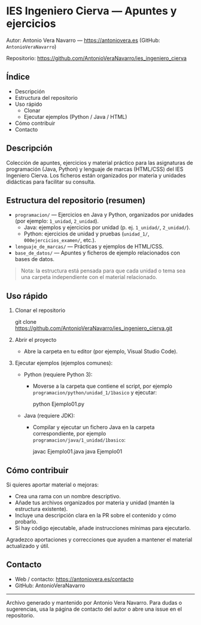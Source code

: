# IES Ingeniero Cierva — Apuntes y ejercicios

Autor: Antonio Vera Navarro — https://antoniovera.es (GitHub: `AntonioVeraNavarro`)

Repositorio: https://github.com/AntonioVeraNavarro/ies_ingeniero_cierva

## Índice

- Descripción
- Estructura del repositorio
- Uso rápido
	- Clonar
	- Ejecutar ejemplos (Python / Java / HTML)
- Cómo contribuir
- Contacto

## Descripción

Colección de apuntes, ejercicios y material práctico para las asignaturas de programación (Java, Python) y lenguaje de marcas (HTML/CSS) del IES Ingeniero Cierva. Los ficheros están organizados por materia y unidades didácticas para facilitar su consulta.

## Estructura del repositorio (resumen)

- `programacion/` — Ejercicios en Java y Python, organizados por unidades (por ejemplo: `1_unidad`, `2_unidad`).
	- Java: ejemplos y ejercicios por unidad (p. ej. `1_unidad/`, `2_unidad/`).
	- Python: ejercicios de unidad y pruebas (`unidad_1/`, `000ejercicios_examen/`, etc.).
- `lenguaje_de_marcas/` — Prácticas y ejemplos de HTML/CSS.
- `base_de_datos/` — Apuntes y ficheros de ejemplo relacionados con bases de datos.

> Nota: la estructura está pensada para que cada unidad o tema sea una carpeta independiente con el material relacionado.

## Uso rápido

1) Clonar el repositorio

	 git clone https://github.com/AntonioVeraNavarro/ies_ingeniero_cierva.git

2) Abrir el proyecto

	 - Abre la carpeta en tu editor (por ejemplo, Visual Studio Code).

3) Ejecutar ejemplos (ejemplos comunes):

	 - Python (requiere Python 3):

		 - Moverse a la carpeta que contiene el script, por ejemplo `programacion/python/unidad_1/1basico` y ejecutar:

			 python Ejemplo01.py

	 - Java (requiere JDK):

		 - Compilar y ejecutar un fichero Java en la carpeta correspondiente, por ejemplo `programacion/java/1_unidad/1basico`:

			 javac Ejemplo01.java
			 java Ejemplo01

## Cómo contribuir

Si quieres aportar material o mejoras:

- Crea una rama con un nombre descriptivo.
- Añade tus archivos organizados por materia y unidad (mantén la estructura existente).
- Incluye una descripción clara en la PR sobre el contenido y cómo probarlo.
- Si hay código ejecutable, añade instrucciones mínimas para ejecutarlo.

Agradezco aportaciones y correcciones que ayuden a mantener el material actualizado y útil.

## Contacto

- Web / contacto: https://antoniovera.es/contacto
- GitHub: AntonioVeraNavarro

---

Archivo generado y mantenido por Antonio Vera Navarro. Para dudas o sugerencias, usa la página de contacto del autor o abre una issue en el repositorio.